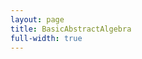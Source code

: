 ```yaml
---
layout: page
title: BasicAbstractAlgebra
full-width: true
---
```



<div style="text-align: center">
<object type="image/svg+xml" data="/svgs/BasicAbstractAlgebra.txt.svg"> </object>
</div>
